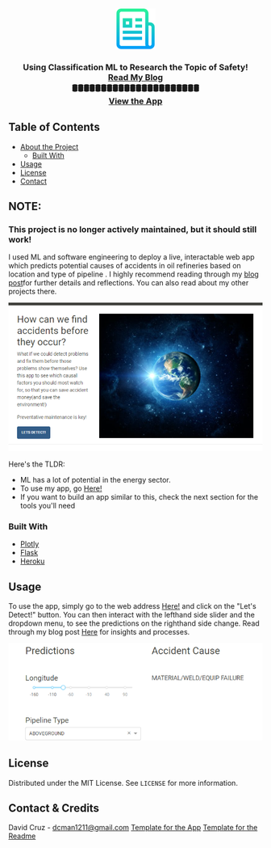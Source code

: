 
<!--
*** To see where I got my template from check this out!
*** https://github.com/rrherr/dash-template
*** https://github.com/othneildrew/Best-README-Template
-->





<!-- PROJECT SHIELDS -->
<!--
*** I'm using markdown "reference style" links for readability.
*** Reference links are enclosed in brackets [ ] instead of parentheses ( ).
*** See the bottom of this document for the declaration of the reference variables
*** for contributors-url, forks-url, etc. This is an optional, concise syntax you may use.
*** https://www.markdownguide.org/basic-syntax/#reference-style-links
-->




<!-- PROJECT LOGO -->
<br />
<p align="center">
  <a href="https://github.com/DAVIDCRUZ0202/Potential-Oil-Spill-Detection">
    <img src="logo.png" alt="Logo" width="80" height="80">
  </a>

  <h3 align="center"The Oil Spill Danger Detector</h3>

  <p align="center">
    Using Classification ML to Research the Topic of Safety!
    <br />
  <a href="https://davidcruz0202.github.io/2020-05-28-Classification-Project/">Read My Blog</a>
    <br />
  🛢️🛢️🛢️🛢️🛢️🛢️🛢️🛢️🛢️🛢️🛢️🛢️🛢️🛢️🛢️🛢️🛢️🛢️🛢️🛢️🛢️🛢️
    <br />
    <a href="https://oil-spill-danger-detector.herokuapp.com/">View the App</a>
  </p>
</p>



<!-- TABLE OF CONTENTS -->
## Table of Contents

* [About the Project](#about-the-project)
  * [Built With](#built-with)
* [Usage](#usage)
* [License](#license)
* [Contact](#contact)



<!-- ABOUT THE PROJECT -->

## NOTE: 
### This project is no longer actively maintained, but it should still work! 

I used ML and software engineering to deploy a live, interactable web app which predicts potential causes of accidents in oil refineries based on location and type of pipeline . I highly recommend reading through my [blog post](https://davidcruz0202.github.io/2020-05-28-Classification-Project/)for further details and reflections. You can also read about my other projects there. 

![Pic of App](/Oil-Detector/app_page.png)

Here's the TLDR:
* ML has a lot of potential in the energy sector.
* To use my app, go [Here!](https://oil-spill-danger-detector.herokuapp.com/)
* If you want to build an app similar to this, check the next section for the tools you'll need


### Built With
* [Plotly](https://dash.plotly.com/)
* [Flask](https://flask.palletsprojects.com/en/1.1.x/)
* [Heroku](www.heroku.com)





<!-- USAGE EXAMPLES -->
## Usage

To use the app, simply go to the web address [Here!](https://oil-spill-danger-detector.herokuapp.com/) and click on the "Let's Detect!" button. You can then interact with the lefthand side slider and the dropdown menu, to see the predictions on the righthand side change. Read through my blog post [Here](https://davidcruz0202.github.io/2020-05-28-Classification-Project/) for insights and processes.

![Interact Page](/Oil-Detector/dropdown_and_slider.png)


<!-- LICENSE -->
## License

Distributed under the MIT License. See `LICENSE` for more information.



<!-- CONTACT -->
## Contact & Credits

David Cruz - dcman1211@gmail.com
[Template for the App](https://github.com/rrherr/dash-template)
[Template for the Readme](https://github.com/othneildrew/Best-README-Template)


<!-- MARKDOWN LINKS & IMAGES -->
<!-- https://www.markdownguide.org/basic-syntax/#reference-style-links -->
[contributors-shield]: https://img.shields.io/github/contributors/othneildrew/Best-README-Template.svg?style=flat-square
[contributors-url]: https://github.com/othneildrew/Best-README-Template/graphs/contributors
[forks-shield]: https://img.shields.io/github/forks/othneildrew/Best-README-Template.svg?style=flat-square
[forks-url]: https://github.com/othneildrew/Best-README-Template/network/members
[stars-shield]: https://img.shields.io/github/stars/othneildrew/Best-README-Template.svg?style=flat-square
[stars-url]: https://github.com/othneildrew/Best-README-Template/stargazers
[issues-shield]: https://img.shields.io/github/issues/othneildrew/Best-README-Template.svg?style=flat-square
[issues-url]: https://github.com/othneildrew/Best-README-Template/issues
[license-shield]: https://img.shields.io/github/license/othneildrew/Best-README-Template.svg?style=flat-square
[license-url]: https://github.com/othneildrew/Best-README-Template/blob/master/LICENSE.txt
[linkedin-shield]: https://img.shields.io/badge/-LinkedIn-black.svg?style=flat-square&logo=linkedin&colorB=555
[linkedin-url]: https://linkedin.com/in/othneildrew
[product-screenshot]: images/screenshot.png
